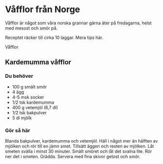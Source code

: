 # Våfflor från Norge

Våfflor är något som våra norska grannar gärna äter på fredagarna, helst med mesost och smör på.

Receptet räcker till cirka 10 laggar. Mera tips här.

Våfflor

## Kardemumma våfflor

### Du behöver

* 100 g smält smör
* 4 ägg
* 4-5 msk socker
* 1/2 tsk kardemumma
* 400 g vetemjöl (6,7 dl)
* 1/2 tsk bakpulver
* 5 dl mjölk

### Gör så här

Blanda bakpulver, kardemumma och vetemjöl. Häll i något mer än hälften av mjölken och rör till en jämn smet. Tillsätt äggen och resten av mjölken. Låt smeten svälla i minst 30 minuter. Smält smöret och låt det svalna lite. Rör ner det i smeten. Grädda. Servera med fina skivor getost och smör.
